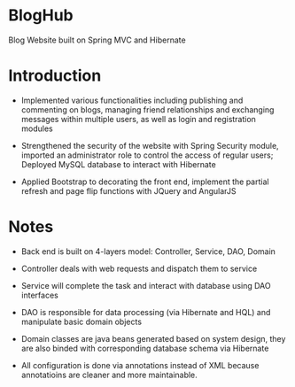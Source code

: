 # BlogHub
Blog Website built on Spring MVC and Hibernate

# Introduction	
* Implemented various functionalities including publishing and commenting on blogs, managing friend relationships and exchanging messages within multiple users, as well as login and registration modules
	
* Strengthened the security of the website with Spring Security module, imported an administrator role to control the access of regular users; Deployed MySQL database to interact with Hibernate
	
* Applied Bootstrap to decorating the front end, implement the partial refresh and page flip functions with JQuery and AngularJS

# Notes

* Back end is built on 4-layers model: Controller, Service, DAO, Domain

* Controller deals with web requests and dispatch them to service
* Service will complete the task and interact with database using DAO interfaces
* DAO is responsible for data processing (via Hibernate and HQL) and manipulate basic domain objects
* Domain classes are java beans generated based on system design, they are also binded with corresponding database schema via Hibernate

* All configuration is done via annotations instead of XML because annotatioins are cleaner and more maintainable.
